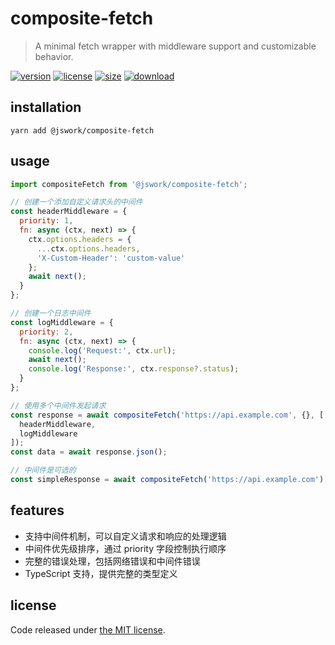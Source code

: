 # composite-fetch
> A minimal fetch wrapper with middleware support and customizable behavior.

[![version][version-image]][version-url]
[![license][license-image]][license-url]
[![size][size-image]][size-url]
[![download][download-image]][download-url]

## installation
```shell
yarn add @jswork/composite-fetch
```

## usage
```js
import compositeFetch from '@jswork/composite-fetch';

// 创建一个添加自定义请求头的中间件
const headerMiddleware = {
  priority: 1,
  fn: async (ctx, next) => {
    ctx.options.headers = {
      ...ctx.options.headers,
      'X-Custom-Header': 'custom-value'
    };
    await next();
  }
};

// 创建一个日志中间件
const logMiddleware = {
  priority: 2,
  fn: async (ctx, next) => {
    console.log('Request:', ctx.url);
    await next();
    console.log('Response:', ctx.response?.status);
  }
};

// 使用多个中间件发起请求
const response = await compositeFetch('https://api.example.com', {}, [
  headerMiddleware,
  logMiddleware
]);
const data = await response.json();

// 中间件是可选的
const simpleResponse = await compositeFetch('https://api.example.com');
```

## features
- 支持中间件机制，可以自定义请求和响应的处理逻辑
- 中间件优先级排序，通过 priority 字段控制执行顺序
- 完整的错误处理，包括网络错误和中间件错误
- TypeScript 支持，提供完整的类型定义

## license
Code released under [the MIT license](https://github.com/afeiship/composite-fetch/blob/master/LICENSE.txt).

[version-image]: https://img.shields.io/npm/v/@jswork/composite-fetch
[version-url]: https://npmjs.org/package/@jswork/composite-fetch

[license-image]: https://img.shields.io/npm/l/@jswork/composite-fetch
[license-url]: https://github.com/afeiship/composite-fetch/blob/master/LICENSE.txt

[size-image]: https://img.shields.io/bundlephobia/minzip/@jswork/composite-fetch
[size-url]: https://github.com/afeiship/composite-fetch/blob/master/dist/composite-fetch.min.js

[download-image]: https://img.shields.io/npm/dm/@jswork/composite-fetch
[download-url]: https://www.npmjs.com/package/@jswork/composite-fetch
